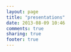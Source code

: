 ```yaml
---
layout: page
title: "presentations"
date: 2013-08-09 10:46
comments: true
sharing: true
footer: true
---
```

